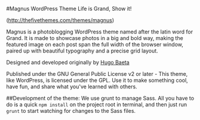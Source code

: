 #Magnus WordPress Theme
Life is Grand, Show it!

(http://thefivethemes.com/themes/magnus)

Magnus is a photoblogging WordPress theme named after the latin word for Grand. It is made to showcase photos in a big and bold way, making the featured image on each post span the full width of the browser window, paired up with beautiful typography and a precise grid layout.

Designed and developed originally by [Hugo Baeta](http://hugobaeta.com)

Published under the GNU General Public License v2 or later - This theme, like WordPress, is licensed under the GPL. Use it to make something cool, have fun, and share what you've learned with others.


##Development of the theme:
We use grunt to manage Sass. All you have to do is a quick `npm install` on the project root in terminal, and then just run `grunt` to start watching for changes to the Sass files.
